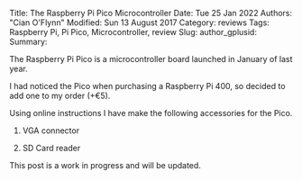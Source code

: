 Title: The Raspberry Pi Pico Microcontroller
Date: Tue 25 Jan 2022
Authors: "Cian O'Flynn"
Modified: Sun 13 August 2017
Category: reviews 
Tags: Raspberry Pi, Pi Pico, Microcontroller, review 
Slug:
author_gplusid:
Summary:

The Raspberry Pi Pico is a microcontroller board launched in January of last year. 

I had noticed the Pico when purchasing a Raspberry Pi 400, so decided to add one to my order (+€5).

Using online instructions I have make the following accessories for the Pico.

1. VGA connector

2. SD Card reader

This post is a work in progress and will be updated.